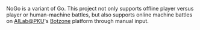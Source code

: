 NoGo is a variant of Go. This project not only supports offline player versus player or human-machine battles, but also supports online machine battles on [AILab@PKU](https://ai.pku.edu.cn/zy/index.htm)'s [Botzone](https://botzone.org.cn/) platform through manual input.
